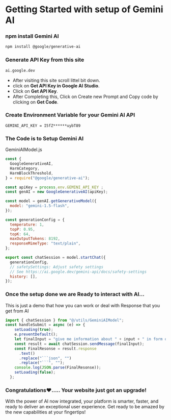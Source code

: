 
# Getting Started with setup of Gemini AI

### npm install Gemini AI
```zsh
npm install @google/generative-ai
```
### Generate API Key from this site
```bash
ai.google.dev
```

- After visiting this site scroll littel bit down.
- click on **Get API Key in Google AI Studio**.
- Click on **Get API Key**.
- After Completing this, Click on Create new Prompt and Copy code by clicking on **Get Code**.

### Create Environment Variable for your Gemini AI API
```.env
GEMINI_API_KEY = I5fZ******uybT89
```

### The Code is to Setup Gemini AI
GeminiAIModel.js
```javascript
const {
  GoogleGenerativeAI,
  HarmCategory,
  HarmBlockThreshold,
} = require("@google/generative-ai");

const apiKey = process.env.GEMINI_API_KEY ;
const genAI = new GoogleGenerativeAI(apiKey);

const model = genAI.getGenerativeModel({
  model: "gemini-1.5-flash",
});

const generationConfig = {
  temperature: 1,
  topP: 0.95,
  topK: 64,
  maxOutputTokens: 8192,
  responseMimeType: "text/plain",
};

export const chatSession = model.startChat({
  generationConfig,
  // safetySettings: Adjust safety settings
  // See https://ai.google.dev/gemini-api/docs/safety-settings
  history: [],
});


```

### Once the setup done we are Ready to interact with AI...
This is just a demo that how you can work or deal with Response that you get from AI

```javascript
import { chatSession } from "@/utils/GeminiAIModel";
const handleSubmit = async (e) => {
    setLoading(true);
    e.preventDefault();
    let finalInput = "give me information about " + input + " in form of JSON";
    const result = await chatSession.sendMessage(finalInput);
    const FinalResonse = result.response
      .text()
      .replace("```json", "")
      .replace("```", "");
    console.log(JSON.parse(FinalResonse));
    setLoading(false);
  };
```

### Congratulations❤️..... Your website just got an upgrade!
With the power of AI now integrated, your platform is smarter, faster, and ready to deliver an exceptional user experience. Get ready to be amazed by the new capabilities at your fingertips!


